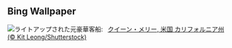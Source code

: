 ## Bing Wallpaper
![](https://www.bing.com/th?id=OHR.QueenMary_JA-JP3893109028_UHD.jpg&w=1000)ライトアップされた元豪華客船:&nbsp;&ensp;[クイーン・メリー, 米国 カリフォルニア州 (© Kit Leong/Shutterstock)](https://www.bing.com/th?id=OHR.QueenMary_JA-JP3893109028_UHD.jpg)
<br><br/>
